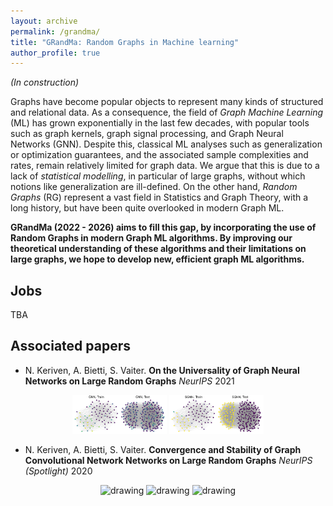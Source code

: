 ```yaml
---
layout: archive
permalink: /grandma/
title: "GRandMa: Random Graphs in Machine learning"
author_profile: true
---
```


*(In construction)*

Graphs have become popular objects to represent many kinds of structured and relational data. As a consequence, the field of *Graph Machine Learning* (ML) has grown exponentially in the last few decades, with popular tools such as graph kernels, graph signal processing, and Graph Neural Networks (GNN). Despite this, classical ML analyses such as generalization or optimization guarantees, and the associated sample complexities and rates, remain relatively limited for graph data. We argue that this is due to a lack of *statistical modelling*, in particular of large graphs, without which notions like generalization are ill-defined. On the other hand, *Random Graphs* (RG) represent a vast field in Statistics and Graph Theory, with a long history, but have been quite overlooked in modern Graph ML.

**GRandMa (2022 - 2026) aims to fill this gap, by incorporating the use of Random Graphs in modern Graph ML algorithms. By improving our theoretical understanding of these algorithms and their limitations on large graphs, we hope to develop new, efficient graph ML algorithms.**

## Jobs

TBA

## Associated papers

- N. Keriven, A. Bietti, S. Vaiter. **On the Universality of Graph Neural Networks on Large Random Graphs** *NeurIPS* 2021
<p align="center">
<img src="/files/eq_sbm_gnn_graph.png" alt="drawing" width="30%"/>
<img src="/files/eq_sbm_sgnn_graph.png" alt="drawing" width="30%"/>
</p>

- N. Keriven, A. Bietti, S. Vaiter. **Convergence and Stability of Graph Convolutional Network Networks on Large Random Graphs** *NeurIPS (Spotlight)* 2020

<p align="center">
<img src="/files/cgcn0.png" alt="drawing" width="20%"/>
<img src="/files/cgcn1.png" alt="drawing" width="20%"/>
<img src="/files/cgcn2.png" alt="drawing" width="20%"/>
</p>

